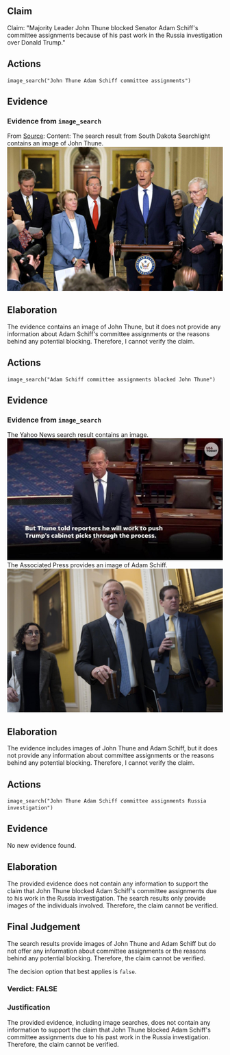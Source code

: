 ## Claim
Claim: "Majority Leader John Thune blocked Senator Adam Schiff's committee assignments because of his past work in the Russia investigation over Donald Trump."

## Actions
```
image_search("John Thune Adam Schiff committee assignments")
```

## Evidence
### Evidence from `image_search`
From [Source](https://southdakotasearchlight.com/2024/11/06/republicans-take-majority-control-of-u-s-senate-after-ohio-west-virginia-victories/): 
Content: The search result from South Dakota Searchlight contains an image of John Thune. ![image 7316](media/2025-08-29_23-30-1756510240-447921.jpg)


## Elaboration
The evidence contains an image of John Thune, but it does not provide any information about Adam Schiff's committee assignments or the reasons behind any potential blocking. Therefore, I cannot verify the claim.


## Actions
```
image_search("Adam Schiff committee assignments blocked John Thune")
```

## Evidence
### Evidence from `image_search`
The Yahoo News search result contains an image. ![image 7317](media/2025-08-29_23-30-1756510249-252496.jpg) The Associated Press provides an image of Adam Schiff. ![image 7318](media/2025-08-29_23-30-1756510250-536516.jpg)


## Elaboration
The evidence includes images of John Thune and Adam Schiff, but it does not provide any information about committee assignments or the reasons behind any potential blocking. Therefore, I cannot verify the claim.


## Actions
```
image_search("John Thune Adam Schiff committee assignments Russia investigation")
```

## Evidence
No new evidence found.

## Elaboration
The provided evidence does not contain any information to support the claim that John Thune blocked Adam Schiff's committee assignments due to his work in the Russia investigation. The search results only provide images of the individuals involved. Therefore, the claim cannot be verified.


## Final Judgement
The search results provide images of John Thune and Adam Schiff but do not offer any information about committee assignments or the reasons behind any potential blocking. Therefore, the claim cannot be verified.

The decision option that best applies is `false`.


### Verdict: FALSE

### Justification
The provided evidence, including image searches, does not contain any information to support the claim that John Thune blocked Adam Schiff's committee assignments due to his past work in the Russia investigation. Therefore, the claim cannot be verified.
